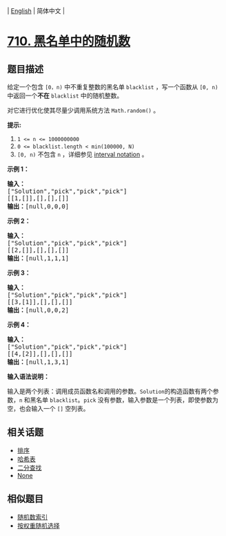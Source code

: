 
| [English](README_EN.md) | 简体中文 |

# [710. 黑名单中的随机数](https://leetcode-cn.com/problems/random-pick-with-blacklist/)

## 题目描述

<p>给定一个包含 <code>[0，n)</code> 中不重复整数的黑名单 <code>blacklist</code> ，写一个函数从 <code>[0, n)</code> 中返回一个<strong>不在</strong> <code>blacklist</code> 中的随机整数。</p>

<p>对它进行优化使其尽量少调用系统方法 <code>Math.random()</code> 。</p>

<p><strong>提示:</strong></p>

<ol>
	<li><code>1 <= n <= 1000000000</code></li>
	<li><code>0 <= blacklist.length < min(100000, N)</code></li>
	<li><code>[0, n)</code> 不包含 <code>n</code> ，详细参见 <a href="https://en.wikipedia.org/wiki/Interval_(mathematics)" target="_blank">interval notation</a> 。</li>
</ol>

<p><strong>示例 1：</strong></p>

<pre>
<strong>输入：
</strong>["Solution","pick","pick","pick"]
[[1,[]],[],[],[]]
<strong>输出：</strong>[null,0,0,0]
</pre>

<p><strong>示例 2：</strong></p>

<pre>
<strong>输入：
</strong>["Solution","pick","pick","pick"]
[[2,[]],[],[],[]]
<strong>输出：</strong>[null,1,1,1]
</pre>

<p><strong>示例 3：</strong></p>

<pre>
<strong>输入：
</strong>["Solution","pick","pick","pick"]
[[3,[1]],[],[],[]]
<strong>输出：</strong>[null,0,0,2]
</pre>

<p><strong>示例 4：</strong></p>

<pre>
<strong>输入： 
</strong>["Solution","pick","pick","pick"]
[[4,[2]],[],[],[]]
<strong>输出：</strong>[null,1,3,1]
</pre>

<p><strong>输入语法说明：</strong></p>

<p>输入是两个列表：调用成员函数名和调用的参数。<code>Solution</code>的构造函数有两个参数，<code>n</code> 和黑名单 <code>blacklist</code>。<code>pick</code> 没有参数，输入参数是一个列表，即使参数为空，也会输入一个 <code>[]</code> 空列表。</p>


## 相关话题

- [排序](https://leetcode-cn.com/tag/sort)
- [哈希表](https://leetcode-cn.com/tag/hash-table)
- [二分查找](https://leetcode-cn.com/tag/binary-search)
- [None](https://leetcode-cn.com/tag/random)

## 相似题目

- [随机数索引](../random-pick-index/README.md)
- [按权重随机选择](../random-pick-with-weight/README.md)
